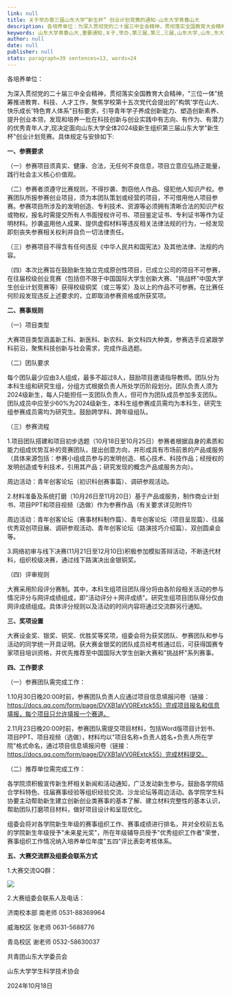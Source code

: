```yaml
---
link: null
title: 关于举办第三届山东大学“新生杯” 创业计划竞赛的通知-山东大学青春山大
description: 各培养单位：为深入贯彻党的二十届三中全会精神，贯彻落实全国教育大会精神，“三位一体”统筹推进教育、科技、人才工作，聚焦学校第十五次党代会提出的“构筑‘学在山大、快乐成长’特色育人体系”目标要求，引导青年学子养成创新能力、塑造创新素养、提升创业本领，发现和培养一批在科技创新与创业实践中有志向、有作为、有潜力的优秀青年人才,现决定面向山东大学全体2024级新生组织第三届山东大学“新生杯”创业计划竞赛。具...
keywords: 山东大学青春山大,重要通知,关于,举办,第三届,第三,三届,山东大学,山东,东大,大学,新生,创业,计划,竞赛,通知
author: null
date: null
publisher: null
stats: paragraph=39 sentences=13, words=24
---
```

各培养单位：

为深入贯彻党的二十届三中全会精神，贯彻落实全国教育大会精神，"三位一体"统筹推进教育、科技、人才工作，聚焦学校第十五次党代会提出的"构筑'学在山大、快乐成长'特色育人体系"目标要求，引导青年学子养成创新能力、塑造创新素养、提升创业本领，发现和培养一批在科技创新与创业实践中有志向、有作为、有潜力的优秀青年人才,现决定面向山东大学全体2024级新生组织第三届山东大学"新生杯"创业计划竞赛。具体规定与安排如下:

**一、参赛要求**

（一）参赛项目须真实、健康、合法，无任何不良信息，项目立意应弘扬正能量，践行社会主义核心价值观。

（二）参赛者须遵守比赛规则，不得抄袭、剽窃他人作品、侵犯他人知识产权。参赛团队所报参赛创业项目，须为本团队策划或经营的项目，不可借用他人项目参赛。参赛项目所涉及的发明创造、专利技术、资源等必须拥有清晰合法的知识产权或物权，报名时需提交所有人书面授权许可书、项目鉴定证书、专利证书等作为证明材料。抄袭盗用他人成果、提供虚假材料等违反相关法律法规的行为，一经发现即刻丧失参赛相关权利并自负一切法律责任。

（三）参赛项目不得含有任何违反《中华人民共和国宪法》及其他法律、法规的内容。

（四）本次比赛旨在鼓励新生独立完成原创性项目，已成立公司的项目不可参赛，在往届校级创业竞赛（包括但不限于中国国际大学生创新大赛、"挑战杯"中国大学生创业计划竞赛等）获得校级铜奖（或三等奖）及以上的作品不可参赛。在比赛任何阶段发现违反上述要求的，立即取消参赛资格或所获奖项。

**二、赛事规则**

（一）项目类型

大赛项目类型涵盖新工科、新医科、新农科、新文科四大种类，参赛选手应紧跟学科前沿，聚焦科技创新与社会需求，完成作品选题。

（二）团队要求

每个团队最少应由3人组成，最多不超过8人，鼓励项目邀请指导教师。团队分为本科生组和研究生组，分组方式根据负责人所处学历阶段划分。团队负责人须为2024级新生，每人只能担任一支团队负责人，但可作为团队成员参加多支团队。团队成员中应至少60%为2024级新生，本科生组参赛成员需均为本科生，研究生组参赛成员需均为研究生。鼓励跨学科、跨年级组队。

（三）参赛流程

1.项目团队搭建和项目初步选题（10月18日至10月25日）参赛者根据自身的素质和能力组成优势互补的竞赛团队，提出创意方向，并形成具有市场前景的产品或服务（具体来源包括：参赛小组成员参与的发明创造、核心技术、科技作品；经授权的发明创造或专利技术，引用其产品；研究发现的概念产品或服务方向）。

周边活动：青年创客论坛（初识科创赛事篇）、调研参观活动。

2.材料准备及系统打磨（10月26日至11月20日）基于产品或服务，制作商业计划书、项目PPT和项目视频（选做）作为参赛作品（有关要求详见附件1）

周边活动：青年创客论坛（赛事材料制作篇）、青年创客论坛（项目呈现篇）、往届优秀双创项目展、调研参观活动、青年创客论坛（路演技巧介绍篇）、双创圆桌会等。

3.网络初审与线下决赛(11月21日至12月10日)积极参加模拟答辩活动，不断迭代材料，组织校级决赛，通过线下路演决出金银铜奖。

（四）评审规则

大赛采用阶段评分赛制。其中，本科生组项目团队得分将由各阶段相关活动的参与情况评分与网评成绩组成，即"活动评分＋网评成绩"。研究生组项目团队得分仅由网评成绩组成。具体评分规则以及活动的时间内容将通过交流群另行通知。

**三、奖项设置**

大赛设金奖、银奖、铜奖、优胜奖等奖项，组委会将为获奖团队、参赛团队和参与活动的同学统一开具证明。获大赛金银奖的团队成员经考核通过后，可获得国赛专家项目培训资格，并优先推荐至中国国际大学生创新大赛和"挑战杯"系列赛事。

**四、工作要求**

（一）参赛团队需完成工作：

1.10月30日晚20:00时前，参赛团队负责人应通过项目信息填报问卷（链接：https://docs.qq.com/form/page/DVXB1aVV0RExtck55）完成项目报名和信息填报，每个项目只允许填报一个赛道。

2.11月23日晚20:00时前，参赛团队需提交项目材料，包括Word版项目计划书、项目PPT、项目视频（选做），材料均以"项目名称+负责人姓名+负责人所在学院"格式命名，通过项目信息填报问卷（链接：https://docs.qq.com/form/page/DVXB1aVV0RExtck55）完成材料提交。

（二）推荐单位需完成工作：

各学院须积极宣传新生杯相关新闻和活动通知，广泛发动新生参与。鼓励各学院结合学科特色、往届赛事经验等组织经验交流、沙龙论坛等周边活动。各学院学生科协要主动帮助新生建立创新创业类赛事的基本了解、建立材料完整性的基本认识，帮助团队打磨项目材料，做好项目设计和呈现优化。

组委会将对各学院新生年级的赛事组织工作、赛事成绩进行排名，并对全校前五名的学院新生年级授予"未来星光奖"，所在年级辅导员授予"优秀组织工作者"荣誉，赛事组织工作情况纳入培养单位年度"五四"评比表彰考核体系。

**五、大赛交流群及组委会联系方式**

1.大赛交流QQ群：

![](/__local/3/48/33/5265D2E9A451DDCF049B4CD53FE_88114450_FC817.png)





2.大赛组委会联系人及电话：

济南校本部 南老师 0531-88369964

威海校区 张老师 0631-5688776

青岛校区 谢老师 0532-58630037



共青团山东大学委员会

山东大学学生科学技术协会

2024年10月18日
